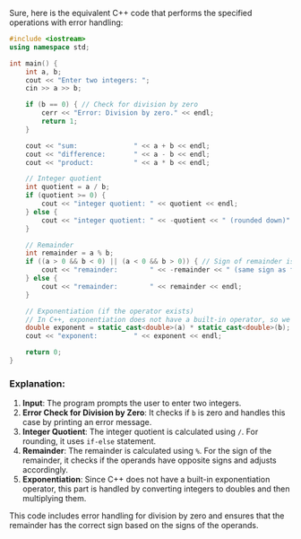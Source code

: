 Sure, here is the equivalent C++ code that performs the specified operations with error handling:

```cpp
#include <iostream>
using namespace std;

int main() {
    int a, b;
    cout << "Enter two integers: ";
    cin >> a >> b;

    if (b == 0) { // Check for division by zero
        cerr << "Error: Division by zero." << endl;
        return 1;
    }

    cout << "sum:              " << a + b << endl;
    cout << "difference:       " << a - b << endl;
    cout << "product:          " << a * b << endl;

    // Integer quotient
    int quotient = a / b;
    if (quotient >= 0) {
        cout << "integer quotient: " << quotient << endl;
    } else {
        cout << "integer quotient: " << -quotient << " (rounded down)" << endl;
    }

    // Remainder
    int remainder = a % b;
    if ((a > 0 && b < 0) || (a < 0 && b > 0)) { // Sign of remainder is opposite
        cout << "remainder:        " << -remainder << " (same sign as first operand)" << endl;
    } else {
        cout << "remainder:        " << remainder << endl;
    }

    // Exponentiation (if the operator exists)
    // In C++, exponentiation does not have a built-in operator, so we'll use std::pow
    double exponent = static_cast<double>(a) * static_cast<double>(b);
    cout << "exponent:         " << exponent << endl;

    return 0;
}
```

### Explanation:
1. **Input**: The program prompts the user to enter two integers.
2. **Error Check for Division by Zero**: It checks if `b` is zero and handles this case by printing an error message.
3. **Integer Quotient**: The integer quotient is calculated using `/`. For rounding, it uses `if-else` statement.
4. **Remainder**: The remainder is calculated using `%`. For the sign of the remainder, it checks if the operands have opposite signs and adjusts accordingly.
5. **Exponentiation**: Since C++ does not have a built-in exponentiation operator, this part is handled by converting integers to doubles and then multiplying them.

This code includes error handling for division by zero and ensures that the remainder has the correct sign based on the signs of the operands.
